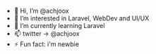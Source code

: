 - 👋 Hi, I’m @achjoox
- 👀 I’m interested in Laravel, WebDev and UI/UX
- 🌱 I’m currently learning Laravel
- 📫 twitter -> @achjoox
- ⚡ Fun fact: i'm newbie

